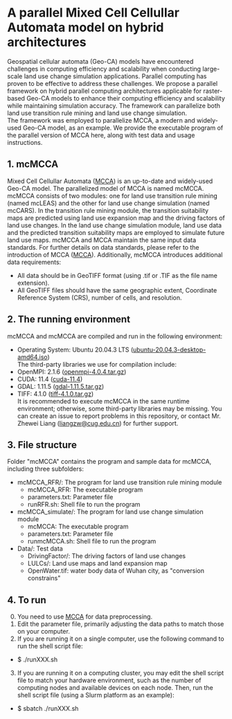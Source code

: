 # A parallel Mixed Cell Cellullar Automata model on hybrid architectures  
Geospatial cellular automata (Geo-CA) models have encountered challenges in computing efficiency and scalability when conducting large-scale land use change simulation applications. Parallel computing has proven to be effective to address these challenges. We propose a parallel framework on hybrid parallel computing architectures applicable for raster-based Geo-CA models to enhance their computing efficiency and scalability while maintaining simulation accuracy. The framework can parallelize both land use transition rule mining and land use change simulation.  
The framework was employed to parallelize MCCA, a modern and widely-used Geo-CA model, as an example. We provide the executable program of the parallel version of MCCA here, along with test data and usage instructions.  

## 1. mcMCCA
Mixed Cell Cellullar Automata ([MCCA](https://github.com/HPSCIL/Mixed_Cell_Cellullar_Automata.git)) is an up-to-date and widely-used Geo-CA model. The parallelized model of MCCA is named mcMCCA.   
mcMCCA consists of two modules: one for land use transition rule mining (named mcLEAS) and the other for land use change simulation (named mcCARS). In the transition rule mining module, the transition suitability maps are predicted using land use expansion map and the driving factors of land use changes. In the land use change simulation module, land use data and the predicted transition suitability maps are employed to simulate future land use maps. mcMCCA and MCCA maintain the same input data standards. For further details on data standards, please refer to the introduction of MCCA ([MCCA](https://github.com/HPSCIL/Mixed_Cell_Cellullar_Automata.git)). Additionally, mcMCCA introduces additional data requirements:
- All data should be in GeoTIFF format (using .tif or .TIF as the file name extension).
- All GeoTIFF files should have the same geographic extent, Coordinate Reference System (CRS), number of cells, and resolution.

## 2. The running environment
mcMCCA and mcMCCA are compiled and run in the following environment:
- Operating System: Ubuntu 20.04.3 LTS ([ubuntu-20.04.3-desktop-amd64.iso](http://lt.releases.ubuntu.com/20.04.3/ubuntu-20.04.3-desktop-amd64.iso))  
The third-party libraries we use for compilation include:
- OpenMPI: 2.1.6 ([openmpi-4.0.4.tar.gz](https://download.open-mpi.org/release/open-mpi/v4.0/openmpi-4.0.4.tar.gz))
- CUDA: 11.4 ([cuda-11.4](https://developer.nvidia.com/cuda-11-4-0-download-archive))
- GDAL: 1.11.5 ([gdal-1.11.5.tar.gz](http://download.osgeo.org/gdal/1.11.5/gdal-1.11.5.tar.gz))
- TIFF: 4.1.0 ([tiff-4.1.0.tar.gz](https://download.osgeo.org/libtiff/tiff-4.1.0.tar.gz))  
It is recommended to execute mcMCCA in the same runtime environment; otherwise, some third-party libraries may be missing. You can create an issue to report problems in this repository, or contact Mr. Zhewei Liang (liangzw@cug.edu.cn) for further support.  

## 3. File structure
Folder "mcMCCA" contains the program and sample data for mcMCCA, including three subfolders:
- mcMCCA_RFR/:      The program for land use transition rule mining module
  - mcMCCA_RFR:     The executable program
  - parameters.txt: Parameter file
  - runRFR.sh:      Shell file to run the program
- mcMCCA_simulate/: The program for land use change simulation module
  - mcMCCA:         The executable program
  - parameters.txt: Parameter file
  - runmcMCCA.sh:   Shell file to run the program
- Data/:            Test data
  - DrivingFactor/: The driving factors of land use changes
  - LULCs/:         Land use maps and land expansion map
  - OpenWater.tif:  water body data of Wuhan city,  as "conversion constrains" 

## 4. To run
0. You need to use [MCCA](https://github.com/HPSCIL/Mixed_Cell_Cellullar_Automata.git) for data preprocessing.
1. Edit the parameter file, primarily adjusting the data paths to match those on your computer.
2. If you are running it on a single computer, use the following command to run the shell script file:  
- $ ./runXXX.sh  
3. If you are running it on a computing cluster, you may edit the shell script file to match your hardware environment, such as the number of computing nodes and available devices on each node. Then, run the shell script file (using a Slurm platform as an example):  
- $ sbatch ./runXXX.sh
